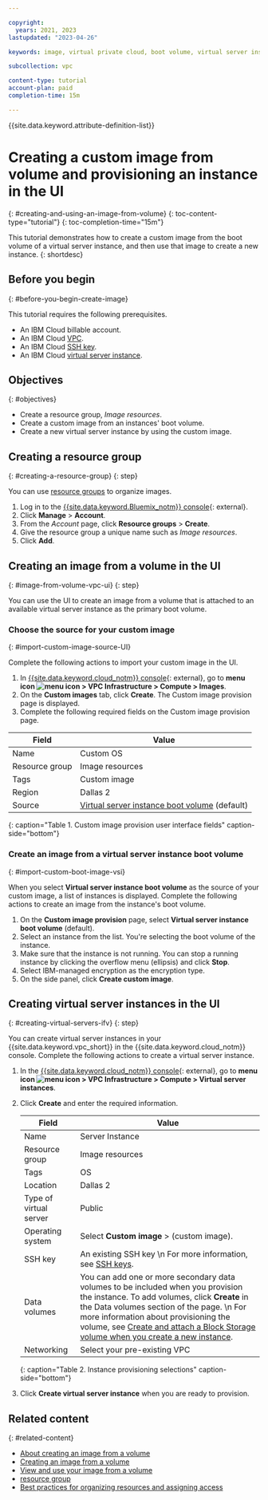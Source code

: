```yaml
---

copyright:
  years: 2021, 2023
lastupdated: "2023-04-26"

keywords: image, virtual private cloud, boot volume, virtual server instance, instance, instances, virtual servers, creating virtual servers, virtual server instances, virtual machines, Virtual Servers for VPC, compute, vsi, vpc, creating, UI, console

subcollection: vpc

content-type: tutorial
account-plan: paid
completion-time: 15m

---
```


{{site.data.keyword.attribute-definition-list}}

# Creating a custom image from volume and provisioning an instance in the UI
{: #creating-and-using-an-image-from-volume}
{: toc-content-type="tutorial"}
{: toc-completion-time="15m"}

This tutorial demonstrates how to create a custom image from the boot volume of a virtual server instance, and then use that image to create a new instance.
{: shortdesc}

## Before you begin
{: #before-you-begin-create-image}

This tutorial requires the following prerequisites.

- An IBM Cloud billable account.
- An IBM Cloud [VPC](/docs/vpc?topic=vpc-getting-started).
- An IBM Cloud [SSH key](/docs/vpc?topic=vpc-ssh-keys).
- An IBM Cloud [virtual server instance](/docs/vpc?topic=vpc-creating-virtual-servers).

## Objectives
{: #objectives}

- Create a resource group, *Image resources*.
- Create a custom image from an instances' boot volume.
- Create a new virtual server instance by using the custom image.

## Creating a resource group
{: #creating-a-resource-group}
{: step}

You can use [resource groups](/docs/vpc?topic=vpc-iam-getting-started#resources-and-resource-groups) to organize images.

1. Log in to the [{{site.data.keyword.Bluemix_notm}} console](/login){: external}.
2. Click **Manage** > **Account**.
3. From the *Account* page, click **Resource groups** > **Create**.
4. Give the resource group a unique name such as *Image resources*.
5. Click **Add**.

## Creating an image from a volume in the UI
{: #image-from-volume-vpc-ui}
{: step}

You can use the UI to create an image from a volume that is attached to an available virtual server instance as the primary boot volume.

### Choose the source for your custom image
{: #import-custom-image-source-UI}

Complete the following actions to import your custom image in the UI.

1. In [{{site.data.keyword.cloud_notm}} console](/login){: external}, go to **menu icon ![menu icon](../icons/icon_hamburger.svg) > VPC Infrastructure > Compute > Images**.
2. On the **Custom images** tab, click **Create**. The Custom image provision page is displayed.
3. Complete the following required fields on the Custom image provision page.

| Field | Value |
|-------|-------|
| Name | Custom OS |
| Resource group | Image resources |
| Tags | Custom image |
| Region | Dallas 2 |
| Source | [Virtual server instance boot volume](#import-custom-image-vsi) (default) |
{: caption="Table 1. Custom image provision user interface fields" caption-side="bottom"}

### Create an image from a virtual server instance boot volume
{: #import-custom-boot-image-vsi}

When you select **Virtual server instance boot volume** as the source of your custom image, a list of instances is displayed. Complete the following actions to create an image from the instance's boot volume.

1. On the **Custom image provision** page, select **Virtual server instance boot volume** (default).
2. Select an instance from the list. You're selecting the boot volume of the instance.
3. Make sure that the instance is not running. You can stop a running instance by clicking the overflow menu (ellipsis) and click **Stop**.
4. Select IBM-managed encryption as the encryption type.
5. On the side panel, click **Create custom image**.

## Creating virtual server instances in the UI
{: #creating-virtual-servers-ifv}
{: step}

You can create virtual server instances in your {{site.data.keyword.vpc_short}} in the {{site.data.keyword.cloud_notm}} console. Complete the following actions to create a virtual server instance.

1. In the [{{site.data.keyword.cloud_notm}} console](/login){: external}, go to **menu icon ![menu icon](../icons/icon_hamburger.svg) > VPC Infrastructure > Compute > Virtual server instances**.

2. Click **Create** and enter the required information.

   | Field | Value |
   |-------|-------|
   | Name  | Server Instance |
   | Resource group | Image resources |
   | Tags | OS |
   | Location | Dallas 2 |
   | Type of virtual server | Public |
   | Operating system | Select **Custom image** > (custom image). |
   | SSH key | An existing SSH key \n For more information, see [SSH keys](/docs/vpc?topic=vpc-ssh-keys). |
   | Data volumes | You can add one or more secondary data volumes to be included when you provision the instance. To add volumes, click **Create** in the Data volumes section of the page. \n For more information about provisioning the volume, see [Create and attach a Block Storage volume when you create a new instance](/docs/vpc?topic=vpc-creating-block-storage#create-from-vsi). |
   | Networking | Select your pre-existing VPC |
   {: caption="Table 2. Instance provisioning selections" caption-side="bottom"}

3. Click **Create virtual server instance** when you are ready to provision.

## Related content
{: #related-content}

* [About creating an image from a volume](/docs/vpc?topic=vpc-image-from-volume-vpc)
* [Creating an image from a volume](/docs/vpc?topic=vpc-create-ifv)
* [View and use your image from a volume](/docs/vpc?topic=vpc-create-ifv#ifv-image-creation-completed)
* [resource group](/docs/account?topic=account-account_setup)
* [Best practices for organizing resources and assigning access](/docs/account?topic=account-account_setup)
